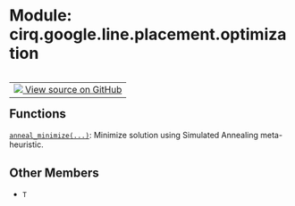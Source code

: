 <div itemscope itemtype="http://developers.google.com/ReferenceObject">
<meta itemprop="name" content="cirq.google.line.placement.optimization" />
<meta itemprop="path" content="Stable" />
<meta itemprop="property" content="T"/>
</div>

# Module: cirq.google.line.placement.optimization

<!-- Insert buttons and diff -->

<table class="tfo-notebook-buttons tfo-api" align="left">

<td>
  <a target="_blank" href="https://github.com/quantumlib/cirq/tree/master/cirq/google/line/placement/optimization.py">
    <img src="https://www.tensorflow.org/images/GitHub-Mark-32px.png" />
    View source on GitHub
  </a>
</td>
</table>







## Functions

[`anneal_minimize(...)`](../../../../cirq/google/line/placement/anneal_minimize.md): Minimize solution using Simulated Annealing meta-heuristic.

## Other Members

* `T` <a id="T"></a>
